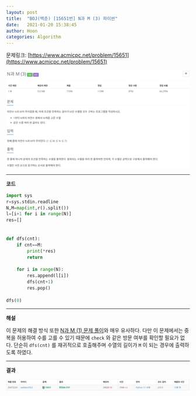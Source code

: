 ```yaml
---
layout: post
title:  "BOJ(백준) [15651번] N과 M (3) 파이썬"
date:   2021-01-20 15:38:45
author: Hoon
categories: Algorithm
---
```


문제링크: [https://www.acmicpc.net/problem/15651](https://www.acmicpc.net/problem/15651)

![N과M3문제.PNG](https://github.com/hoon-923/hoon-923.github.io/blob/master/_images/BOJ/N%EA%B3%BCM3%EB%AC%B8%EC%A0%9C.PNG?raw=true)

----

**코드**

~~~python
import sys
r=sys.stdin.readline
N,M=map(int,r().split())
l=[i+1 for i in range(N)]
res=[]


def dfs(cnt):
	if cnt==M:
		print(*res)
		return
	
	for i in range(N):
		res.append(l[i])
		dfs(cnt+1)
		res.pop()

dfs(0)
~~~

----

**해설**

이 문제의 해결 방식 또한 [N과 M (1) 문제 풀이](https://hoon-923.github.io/algorithm/2021/01/17/BOJ(%EB%B0%B1%EC%A4%80)-15649%EB%B2%88-N%EA%B3%BC-M-(1)-%ED%8C%8C%EC%9D%B4%EC%8D%AC.html)와 매우 유사하다. 다만 이 문제에서는 중복을 허용하여 수를 고를 수 있기 때문에 `check` 와 같은 방문 여부를 확인할 필요가 없다. 단순히 `dfs(cnt)` 를 재귀적으로 호출해주며 수열의 길이가 `M` 이 되는 경우에 출력하도록 하였다.

----

**결과**

![N과M3결과.PNG](https://github.com/hoon-923/hoon-923.github.io/blob/master/_images/BOJ/N%EA%B3%BCM3%EA%B2%B0%EA%B3%BC.PNG?raw=true)



